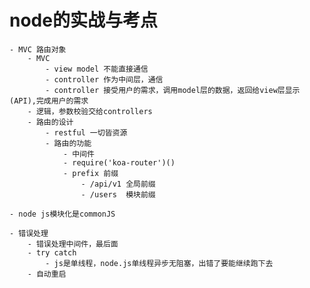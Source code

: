 # node的实战与考点
    - MVC 路由对象
        - MVC
            - view model 不能直接通信
            - controller 作为中间层，通信
            - controller 接受用户的需求，调用model层的数据，返回给view层显示(API),完成用户的需求
        - 逻辑，参数校验交给controllers
        - 路由的设计
            - restful 一切皆资源
            - 路由的功能
                - 中间件
                - require('koa-router')()
                - prefix 前缀   
                    - /api/v1 全局前缀
                    - /users  模块前缀

    - node js模块化是commonJS

    - 错误处理
        - 错误处理中间件，最后面
        - try catch
            - js是单线程，node.js单线程异步无阻塞，出错了要能继续跑下去
        - 自动重启